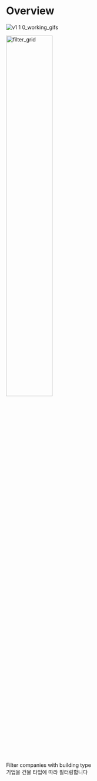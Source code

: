# Overview
![v1 1 0_working_gifs](https://github.com/user-attachments/assets/ee20ba52-1257-4a9b-b48a-847ac52183bd)

<img width="50%" height="50%" alt="filter_grid" src="https://github.com/user-attachments/assets/1cea6ea9-d4a5-4e52-8eba-406a39b0b084" />

Filter companies with building type \
기업을 건물 타입에 따라 필터링합니다

